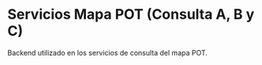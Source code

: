 # Servicios Mapa POT (Consulta A, B y C)

Backend utilizado en los servicios de consulta del mapa POT. 
